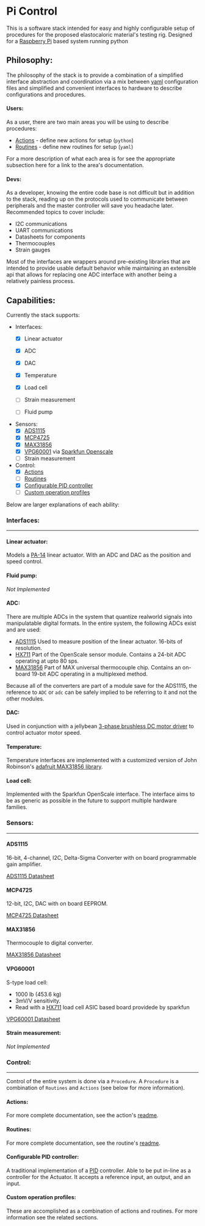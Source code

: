 # Pi Control
This is a software stack intended for easy and highly configurable setup of procedures for the proposed elastocaloric material's testing rig. Designed for a [Raspberry Pi][rpi] based system running python

## Philosophy:
The philosophy of the stack is to provide a combination of a simplified interface abstraction and coordination via a mix between [yaml][yaml] configuration files and simplified and convenient interfaces to hardware to describe configurations and procedures.

#### Users:
As a user, there are two main areas you will be using to describe procedures:
- [Actions](#actions) - define new actions for setup (`python`)
- [Routines](#routines) - define new routines for setup (`yaml`)

For a more description of what each area is for see the appropriate subsection here for a link to the area's documentation.

#### Devs:
As a developer, knowing the entire code base is not difficult but in addition to the stack, reading up on the protocols used to communicate between peripherals and the master controller will save you headache later. Recommended topics to cover include:
- I2C communications
- UART communications
- Datasheets for components
- Thermocouples
- Strain gauges

Most of the interfaces are wrappers around pre-existing libraries that are intended to provide usable default behavior while maintaining an extensible api that allows for replacing one ADC interface with another being a relatively painless process.


## Capabilities:
Currently the stack supports:

- Interfaces:
	- [x] Linear actuator
	- [x] ADC
    - [x] DAC
    - [x] Temperature
    - [x] Load cell
    - [ ] Strain measurement
    - [ ] Fluid pump


- Sensors:
    - [x] [ADS1115](#ads1115)
    - [x] [MCP4725](#mcp4725)
    - [x] [MAX31856](#max31856)
    - [x] [VPG60001](#vpg60001) via [Sparkfun Openscale][openscale]
    - [ ] Strain measurement
- Control:
	- [x] [Actions](#actions)
    - [ ] [Routines](#routines)
    - [x] [Configurable PID controller](#configurable-pid-controller)
    - [ ] [Custom operation profiles](#custom-operation-profiles)

Below are larger explanations of each ability:

### Interfaces:
---
#### Linear actuator:
Models a [PA-14][pa14] linear actuator. With an ADC and DAC as the position and speed control.

#### Fluid pump:

_*Not Implemented*_


#### ADC:

There are multiple ADCs in the system that quantize realworld signals into manipulatable digital formats. In the entire system, the following ADCs exist and are used:
- [ADS1115][ads1115] Used to measure position of the linear actuator. 16-bits of resolution.
- [HX711][hx711] Part of the OpenScale sensor module. Contains a 24-bit ADC operating at upto 80 sps.
- [MAX31856][max31856] Part of MAX universal thermocouple chip. Contains an on-board 19-bit ADC operating in a multiplexed method.

Because all of the converters are part of a module save for the ADS1115, the reference to `ADC` or `adc` can be safely implied to be referring to it and not the other modules.

#### DAC:

Used in conjunction with a jellybean [3-phase brushless DC motor driver](https://www.progressiveautomations.com/lc-241) to control actuator motor speed.

#### Temperature:

Temperature interfaces are implemented with a customized version of John Robinson's [adafruit MAX31856 library][adafruit_github_python].

#### Load cell:

Implemented with the Sparkfun OpenScale interface. The interface aims to be as generic as possible in the future to support multiple hardware families.

### Sensors:
---
#### ADS1115
16-bit, 4-channel, I2C,  Delta-Sigma Converter with on board programmable gain amplifier.

[ADS1115 Datasheet][ads1115]

#### MCP4725
12-bit, I2C, DAC with on board EEPROM.

[MCP4725 Datasheet][mcp4725]

#### MAX31856
Thermocouple to digital converter.

[MAX31856 Datasheet][max31856]

#### VPG60001
S-type load cell:
- 1000 lb (453.6 kg)
- 3mV/V sensitivity.
- Read with a [HX711][hx711] load cell ASIC based board providede by sparkfun

[VPG60001 Datasheet][vpg60001]

#### Strain measurement:

_*Not Implemented*_

### Control:
---

Control of the entire system is done via a `Procedure`. A `Procedure` is a combination of `Routines` and `Actions` (see below for more information).

#### Actions:

For more complete documentation, see the action's [readme][actions].

#### Routines:

For more complete documentation, see the routine's [readme][routines].

#### Configurable PID controller:

A traditional implementation of a [PID][pid] controller. Able to be put in-line as a controller for the Actuator. It accepts a reference input, an output, and an input.

#### Custom operation profiles:

These are accomplished as a combination of actions and routines. For more information see the related sections.

[//]:#(refs)

[rpi]: https://www.raspberrypi.org/
[yaml]: https://learnxinyminutes.com/docs/yaml/
[actions]: src/actions/readme.md
[routines]: src/routines/readme.md
[max31856]: https://datasheets.maximintegrated.com/en/ds/MAX31856.pdf
[adafruit_github_python]: https://github.com/johnrbnsn/Adafruit_Python_MAX31856
[ads1115]: http://www.ti.com/lit/ds/symlink/ads1115.pdf
[mcp4725]: http://ww1.microchip.com/downloads/en/DeviceDoc/22039d.pdf
[vpg60001]: http://docs.vpgtransducers.com/?id=2686
[openscale]: https://www.sparkfun.com/products/13261
[hx711]: http://www.aviaic.com/Download/hx711_brief_en.pdf.pdf
[pa14]: https://www.progressiveautomations.com/media/catalog/pdf/Mini_Linear_Actuator_PA-14.pdf
[pid]: https://en.wikipedia.org/wiki/PID_controller
